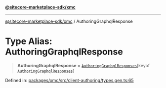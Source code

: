 [**@sitecore-marketplace-sdk/xmc**](../README.md)

***

[@sitecore-marketplace-sdk/xmc](../README.md) / AuthoringGraphqlResponse

# Type Alias: AuthoringGraphqlResponse

> **AuthoringGraphqlResponse** = [`AuthoringGraphqlResponses`](AuthoringGraphqlResponses.md)\[keyof [`AuthoringGraphqlResponses`](AuthoringGraphqlResponses.md)\]

Defined in: [packages/xmc/src/client-authoring/types.gen.ts:65](https://github.com/Sitecore/sitecore-marketplace-sdk/blob/e87783cce9f115393973a45e109d17b99bf1df7e/packages/xmc/src/client-authoring/types.gen.ts#L65)
